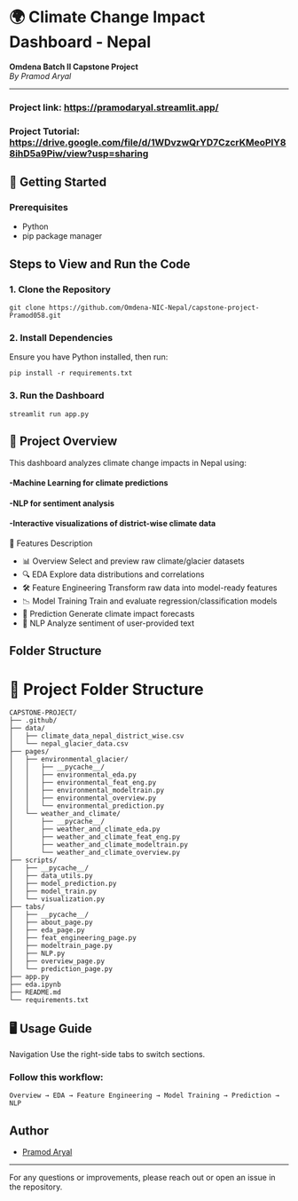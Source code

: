 # 🌍 Climate Change Impact Dashboard - Nepal  
**Omdena Batch II Capstone Project**  
*By Pramod Aryal*  

---


###  Project link: https://pramodaryal.streamlit.app/
###  Project Tutorial:  https://drive.google.com/file/d/1WDvzwQrYD7CzcrKMeoPlY88ihD5a9Piw/view?usp=sharing

## 🚀 Getting Started

### Prerequisites  
- Python 
- pip package manager  



## Steps to View and Run the Code

### 1. Clone the Repository
```
git clone https://github.com/Omdena-NIC-Nepal/capstone-project-Pramod058.git

```

### 2. Install Dependencies
Ensure you have Python installed, then run:
```
pip install -r requirements.txt
```

### 3. Run the Dashboard
```
streamlit run app.py
```

## 📌 Project Overview
This dashboard analyzes climate change impacts in Nepal using:

####             -Machine Learning for climate predictions

####             -NLP for sentiment analysis

####             -Interactive visualizations of district-wise climate data

🌟 Features	Description
- 📊 Overview	Select and preview raw climate/glacier datasets
- 🔍 EDA	Explore data distributions and correlations
- 🛠️ Feature Engineering	Transform raw data into model-ready features
- 📉 Model Training	Train and evaluate regression/classification models
- 🔮 Prediction	Generate climate impact forecasts
- 🧠 NLP	Analyze sentiment of user-provided text



## Folder Structure


# 📁 Project Folder Structure

```plaintext
CAPSTONE-PROJECT/
├── .github/
├── data/
│   ├── climate_data_nepal_district_wise.csv
│   └── nepal_glacier_data.csv
├── pages/
│   ├── environmental_glacier/
│   │   ├── __pycache__/
│   │   ├── environmental_eda.py
│   │   ├── environmental_feat_eng.py
│   │   ├── environmental_modeltrain.py
│   │   ├── environmental_overview.py
│   │   └── environmental_prediction.py
│   └── weather_and_climate/
│       ├── __pycache__/
│       ├── weather_and_climate_eda.py
│       ├── weather_and_climate_feat_eng.py
│       ├── weather_and_climate_modeltrain.py
│       └── weather_and_climate_overview.py
├── scripts/
│   ├── __pycache__/
│   ├── data_utils.py
│   ├── model_prediction.py
│   ├── model_train.py
│   └── visualization.py
├── tabs/
│   ├── __pycache__/
│   ├── about_page.py
│   ├── eda_page.py
│   ├── feat_engineering_page.py
│   ├── modeltrain_page.py
│   ├── NLP.py
│   ├── overview_page.py
│   └── prediction_page.py
├── app.py
├── eda.ipynb
├── README.md
└── requirements.txt
```


## 🖥️ Usage Guide
Navigation
Use the right-side tabs to switch sections.

### Follow this workflow:

```
Overview → EDA → Feature Engineering → Model Training → Prediction → NLP

```


## Author
- [Pramod Aryal](https://www.linkedin.com/in/pramod58/)

---
For any questions or improvements, please reach out or open an issue in the repository.
